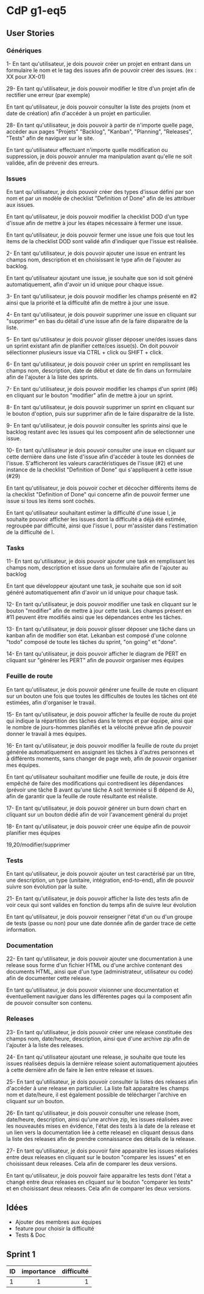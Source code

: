 # CdP g1-eq5

## User Stories

### Génériques

1- En tant qu'utilisateur, je dois pouvoir créer un projet en entrant dans un formulaire le nom et le tag des issues afin de pouvoir créer des issues. (ex : XX pour XX-01)

29- En tant qu'utilisateur, je dois pouvoir modifier le titre d'un projet afin de rectifier une erreur (par exemple)

En tant qu'utilisateur, je dois pouvoir consulter la liste des projets (nom et date de création) afin d'accéder à un projet en particulier.
 
28- En tant qu'utilisateur, je dois pouvoir à partir de n'importe quelle page, accéder aux pages "Projets" "Backlog", "Kanban", "Planning", "Releases", "Tests" afin de naviguer sur le site.

En tant qu'utilisateur effectuant n'importe quelle modification ou suppression, je dois pouvoir annuler ma manipulation avant qu'elle ne soit validée, afin de prévenir des erreurs.

### Issues

En tant qu'utilisateur, je dois pouvoir créer des types d'issue défini par son nom et par un modèle de checklist "Definition of Done" afin de les attribuer aux issues.

En tant qu'utilisateur, je dois pouvoir modifier la checklist DOD d'un type d'issue afin de mettre à jour les étapes nécessaire à fermer une issue.

En tant qu'utilisateur, je dois pouvoir fermer une issue une fois que tout les items de la checklist DOD sont validé afin d'indiquer que l'issue est réalisée.

2- En tant qu'utilisateur, je dois pouvoir ajouter une issue en entrant les champs nom, description et en choisissant le type afin de l'ajouter au backlog.

En tant qu'utilisateur ajoutant une issue, je souhaite que son id soit généré automatiquement, afin d'avoir un id unique pour chaque issue.

3- En tant qu'utilisateur, je dois pouvoir modifier les champs présenté en #2 ainsi que la priorité et la difficulté afin de mettre à jour une issue.

4- En tant qu'utilisateur, je dois pouvoir supprimer une issue en cliquant sur "supprimer" en bas du détail d'une issue afin de la faire disparaitre de la liste. 

5- En tant qu'utilisateur je dois pouvoir glisser déposer une/des issues dans un sprint existant afin de planifier cette/ces issue(s). On doit pouvoir sélectionner plusieurs issue via CTRL + click ou SHIFT + click.

6- En tant qu'utilisateur, je dois pouvoir créer un sprint en remplissant les champs nom, description, date de début et date de fin dans un formulaire afin de l'ajouter à la liste des sprints.

7- En tant qu'utilisateur, je dois pouvoir modifier les champs d'un sprint (#6) en cliquant sur le bouton "modifier" afin de mettre à jour un sprint. 

8- En tant qu'utilisateur, je dois pouvoir supprimer un sprint en cliquant sur le bouton d'option, puis sur supprimer afin de le faire disparaitre de la liste. 

9- En tant qu'utilisateur, je dois pouvoir consulter les sprints ainsi que le backlog restant avec les issues qui les composent afin de sélectionner une issue.

10- En tant qu'utilisateur je dois pouvoir consulter une issue en cliquant sur cette dernière dans une liste d'issue afin d'accéder à toute les données de l'issue. S'afficheront les valeurs caractéristiques de l'issue (#2) et une instance de la checklist "Definition of Done" qui s'appliquent à cette issue (#29)

En tant qu'utilisateur, je dois pouvoir cocher et décocher différents items de la checklist "Definition of Done" qui concerne afin de pouvoir fermer une issue si tous les items sont cochés.

En tant qu'utilisateur souhaitant estimer la difficulté d'une issue I, je souhaite pouvoir afficher les issues dont la difficulté a déjà été estimée, regroupée par difficulté, ainsi que l'issue I, pour m'assister dans l'estimation de la difficulté de I.


### Tasks

11- En tant qu'utilisateur, je dois pouvoir ajouter une task en remplissant les champs nom, description et issue dans un formulaire afin de l'ajouter au backlog

En tant que développeur ajoutant une task, je souhaite que son id soit généré automatiquement afin d'avoir un id unique pour chaque task.

12- En tant qu'utilisateur, je dois pouvoir modifier une task en cliquant sur le bouton "modifier" afin de mettre à jour cette task. Les champs présent en #11 peuvent être modifiés ainsi que les dépendances entre les tâches.

13- En tant qu'utilisateur, je dois pouvoir glisser déposer une tâche dans un kanban afin de modifier son état. Lekanban est composé d'une colonne "todo" composé de toute les tâches du sprint, "on going" et "done".

14- En tant qu'utilisateur, je dois pouvoir afficher le diagram de PERT en cliquant sur "générer les PERT" afin de pouvoir organiser mes équipes

### Feuille de route

En tant qu'utilisateur, je dois pouvoir générer une feuille de route en cliquant sur un bouton une fois que toutes les difficultés de toutes les tâches ont été estimées, afin d'organiser le travail.

15- En tant qu'utilisateur, je dois pouvoir afficher la feuille de route du projet qui indique la répartition des tâches dans le temps et par équipe, ainsi que le nombre de jours-hommes planifiés et la vélocité prévue afin de pouvoir donner le travail à mes équipes.

16- En tant qu'utilisateur, je dois pouvoir modifier la feuille de route du projet générée automatiquement en assignant les tâches à d'autres personnes et à différents moments, sans changer de page web, afin de pouvoir organiser mes équipes.

En tant qu'utilisateur souhaitant modifier une feuille de route, je dois être empêché de faire des modifications qui contredisent les dépendances (prévoir une tâche B avant qu'une tâche A soit terminée si B dépend de A), afin de garantir que la feuille de route résultante est réaliste.

17- En tant qu'utilisateur, je dois pouvoir générer un burn down chart en cliquant sur un bouton dédié afin de voir l'avancement général du projet

18- En tant qu'utilisateur, je dois pouvoir créer une équipe afin de pouvoir planifier mes équipes

19,20/modifier/supprimer

### Tests

En tant qu'utilisateur, je dois pouvoir ajouter un test caractérisé par un titre, une description, un type (unitaire, intégration, end-to-end), afin de pouvoir suivre son évolution par la suite.

21- En tant qu'utilisateur, je dois pouvoir afficher la liste des tests afin de voir ceux qui sont valides en fonction du temps afin de suivre leur évolution

En tant qu'utilisateur, je dois pouvoir renseigner l'état d'un ou d'un groupe de tests (passe ou non) pour une date donnée afin de garder trace de cette information.

### Documentation

22- En tant qu'utilisateur, je dois pouvoir ajouter une documentation à une release sous forme d'un fichier HTML ou d'une archive contenant des documents HTML, ainsi que d'un type (administrateur, utilisateur ou code) afin de documenter cette release.

En tant qu'utilisateur, je dois pouvoir visionner une documentation et éventuellement naviguer dans les différentes pages qui la composent afin de pouvoir consulter son contenu.

### Releases

23- En tant qu'utilisateur, je dois pouvoir créer une release constituée des champs nom, date/heure, description, ainsi que d'une archive zip afin de l'ajouter à la liste des releases.

24- En tant qu'utilisateur ajoutant une release, je souhaite que toute les issues réalisées depuis la dernière release soient automatiquement ajoutées à cette dernière afin de faire le lien entre release et issues.

25- En tant qu'utilisateur, je dois pouvoir consulter la listes des releases afin d'accéder à une release en particulier. La liste fait apparaitre les champs nom et date/heure, il est également possible de télécharger l'archive en cliquant sur un bouton.

26- En tant qu'utilisateur, je dois pouvoir consulter une release (nom, date/heure, description, ainsi qu'une archive zip, les issues réalisées avec les nouveautés mises en évidence, l'état des tests à la date de la release et un lien vers la documentation liée à cette release) en cliquant dessus dans la liste des releases afin de prendre connaissance des détails de la release.

27- En tant qu'utilisateur, je dois pouvoir faire apparaitre les issues réalisées entre deux releases en cliquant sur le bouton "comparer les issues" et en choisissant deux releases. Cela afin de comparer les deux versions.
 
En tant qu'utilisateur, je dois pouvoir faire apparaitre les tests dont l'état a changé entre deux releases en cliquant sur le bouton "comparer les tests" et en choisissant deux releases. Cela afin de comparer les deux versions.

## Idées
- Ajouter des membres aux équipes
- feature pour choisir la difficulté
- Tests & Doc

## Sprint 1
| ID  |  importance    |  difficulté |
|-----|:--------------:|------------:|
|  1  |       1        |      1      |